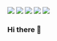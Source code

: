 <img src="https://img.shields.io/badge/C-A8B9CC?style=flat&logo=C&logoColor=white"> <img src="https://img.shields.io/badge/C Sharp-2391230?style=flat&logo=C Sharp&logoColor=white"/> <img src="https://img.shields.io/badge/Python-3776AB?style=flat&logo=Python&logoColor=white"/> <img src="https://img.shields.io/badge/Arduino-00979D?style=flat&logo=Arduino&logoColor=white"/> <img src="https://img.shields.io/badge/Raspberry Pi-A22846?style=flat&logo=Raspberry Pi&logoColor=white"/>
### Hi there 👋


<!--
**siops1/siops1** is a ✨ _special_ ✨ repository because its `README.md` (this file) appears on your GitHub profile.

Here are some ideas to get you started:

- 🔭 I’m currently working on ...
- 🌱 I’m currently learning ...
- 👯 I’m looking to collaborate on ...
- 🤔 I’m looking for help with ...
- 💬 Ask me about ...
- 📫 How to reach me: ...
- 😄 Pronouns: ...
- ⚡ Fun fact: ...
-->
